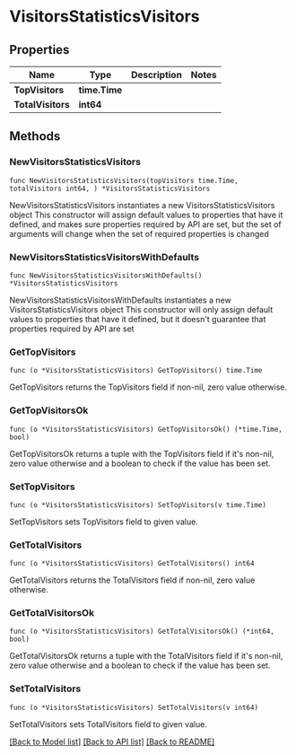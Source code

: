 # VisitorsStatisticsVisitors

## Properties

Name | Type | Description | Notes
------------ | ------------- | ------------- | -------------
**TopVisitors** | **time.Time** |  | 
**TotalVisitors** | **int64** |  | 

## Methods

### NewVisitorsStatisticsVisitors

`func NewVisitorsStatisticsVisitors(topVisitors time.Time, totalVisitors int64, ) *VisitorsStatisticsVisitors`

NewVisitorsStatisticsVisitors instantiates a new VisitorsStatisticsVisitors object
This constructor will assign default values to properties that have it defined,
and makes sure properties required by API are set, but the set of arguments
will change when the set of required properties is changed

### NewVisitorsStatisticsVisitorsWithDefaults

`func NewVisitorsStatisticsVisitorsWithDefaults() *VisitorsStatisticsVisitors`

NewVisitorsStatisticsVisitorsWithDefaults instantiates a new VisitorsStatisticsVisitors object
This constructor will only assign default values to properties that have it defined,
but it doesn't guarantee that properties required by API are set

### GetTopVisitors

`func (o *VisitorsStatisticsVisitors) GetTopVisitors() time.Time`

GetTopVisitors returns the TopVisitors field if non-nil, zero value otherwise.

### GetTopVisitorsOk

`func (o *VisitorsStatisticsVisitors) GetTopVisitorsOk() (*time.Time, bool)`

GetTopVisitorsOk returns a tuple with the TopVisitors field if it's non-nil, zero value otherwise
and a boolean to check if the value has been set.

### SetTopVisitors

`func (o *VisitorsStatisticsVisitors) SetTopVisitors(v time.Time)`

SetTopVisitors sets TopVisitors field to given value.


### GetTotalVisitors

`func (o *VisitorsStatisticsVisitors) GetTotalVisitors() int64`

GetTotalVisitors returns the TotalVisitors field if non-nil, zero value otherwise.

### GetTotalVisitorsOk

`func (o *VisitorsStatisticsVisitors) GetTotalVisitorsOk() (*int64, bool)`

GetTotalVisitorsOk returns a tuple with the TotalVisitors field if it's non-nil, zero value otherwise
and a boolean to check if the value has been set.

### SetTotalVisitors

`func (o *VisitorsStatisticsVisitors) SetTotalVisitors(v int64)`

SetTotalVisitors sets TotalVisitors field to given value.



[[Back to Model list]](HOW-TO.md#documentation-for-models) [[Back to API list]](HOW-TO.md#documentation-for-api-endpoints) [[Back to README]](HOW-TO.md)


